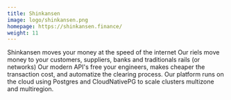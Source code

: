 ```yaml
---
title: Shinkansen
image: logo/shinkansen.png
homepage: https://shinkansen.finance/
weight: 11
---
```


Shinkansen moves your money at the speed of the internet
Our riels move money to your customers, suppliers, banks and traditionals rails (or networks)
Our modern API's free your engineers, makes cheaper the transaction cost, and automatize the clearing process. Our platform runs on the cloud using Postgres and CloudNativePG to scale clusters multizone and multiregion.
